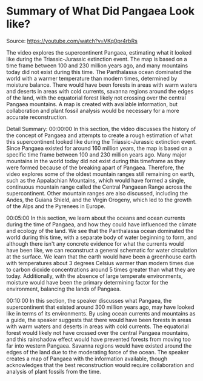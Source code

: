 # Summary of What Did Pangaea Look like?

Source: https://youtube.com/watch?v=VKq0pr4rbRs

The video explores the supercontinent Pangaea, estimating what it looked like during the Triassic-Jurassic extinction event. The map is based on a time frame between 100 and 230 million years ago, and many mountains today did not exist during this time. The Panthalassa ocean dominated the world with a warmer temperature than modern times, determined by moisture balance. There would have been forests in areas with warm waters and deserts in areas with cold currents, savanna regions around the edges of the land, with the equatorial forest likely not crossing over the central Pangaea mountains. A map is created with available information, but collaboration and plant fossil analysis would be necessary for a more accurate reconstruction.

Detail Summary: 
00:00:00
In this section, the video discusses the history of the concept of Pangaea and attempts to create a rough estimation of what this supercontinent looked like during the Triassic-Jurassic extinction event. Since Pangaea existed for around 160 million years, the map is based on a specific time frame between 100 and 230 million years ago. Many major mountains in the world today did not exist during this timeframe as they were formed because of the breaking apart of Pangaea. Therefore, the video explores some of the oldest mountain ranges still remaining on earth, such as the Appalachian Mountains, which would have formed a single, continuous mountain range called the Central Pangaean Range across the supercontinent. Other mountain ranges are also discussed, including the Andes, the Guiana Shield, and the Virgin Orogeny, which led to the growth of the Alps and the Pyrenees in Europe.

00:05:00
In this section, we learn about the oceans and ocean currents during the time of Pangaea, and how they could have influenced the climate and ecology of the land. We see that the Panthalassa ocean dominated the world during this time, with a separate body of water beginning to form, and although there isn't any concrete evidence for what the currents would have been like, we can reconstruct a general schematic for water circulation at the surface. We learn that the earth would have been a greenhouse earth with temperatures about 3 degrees Celsius warmer than modern times due to carbon dioxide concentrations around 5 times greater than what they are today. Additionally, with the absence of large temperate environments, moisture would have been the primary determining factor for the environment, balancing the lands of Pangaea.

00:10:00
In this section, the speaker discusses what Pangaea, the supercontinent that existed around 300 million years ago, may have looked like in terms of its environments. By using ocean currents and mountains as a guide, the speaker suggests that there would have been forests in areas with warm waters and deserts in areas with cold currents. The equatorial forest would likely not have crossed over the central Pangaea mountains, and this rainshadow effect would have prevented forests from moving too far into western Pangaea. Savanna regions would have existed around the edges of the land due to the moderating force of the ocean. The speaker creates a map of Pangaea with the information available, though acknowledges that the best reconstruction would require collaboration and analysis of plant fossils from the time.

